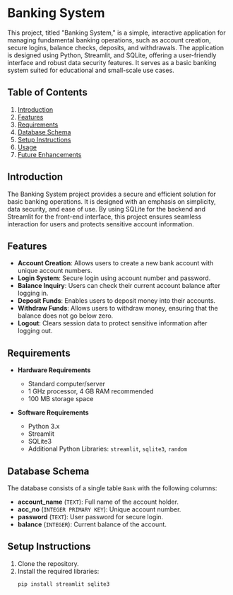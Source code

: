 # Banking System

This project, titled "Banking System," is a simple, interactive application for managing fundamental banking operations, such as account creation, secure logins, balance checks, deposits, and withdrawals. The application is designed using Python, Streamlit, and SQLite, offering a user-friendly interface and robust data security features. It serves as a basic banking system suited for educational and small-scale use cases.

## Table of Contents
1. [Introduction](#introduction)
2. [Features](#features)
3. [Requirements](#requirements)
4. [Database Schema](#database-schema)
5. [Setup Instructions](#setup-instructions)
6. [Usage](#usage)
7. [Future Enhancements](#future-enhancements)

## Introduction
The Banking System project provides a secure and efficient solution for basic banking operations. It is designed with an emphasis on simplicity, data security, and ease of use. By using SQLite for the backend and Streamlit for the front-end interface, this project ensures seamless interaction for users and protects sensitive account information.

## Features
- **Account Creation**: Allows users to create a new bank account with unique account numbers.
- **Login System**: Secure login using account number and password.
- **Balance Inquiry**: Users can check their current account balance after logging in.
- **Deposit Funds**: Enables users to deposit money into their accounts.
- **Withdraw Funds**: Allows users to withdraw money, ensuring that the balance does not go below zero.
- **Logout**: Clears session data to protect sensitive information after logging out.

## Requirements
- **Hardware Requirements**
  - Standard computer/server
  - 1 GHz processor, 4 GB RAM recommended
  - 100 MB storage space

- **Software Requirements**
  - Python 3.x
  - Streamlit
  - SQLite3
  - Additional Python Libraries: `streamlit`, `sqlite3`, `random`

## Database Schema
The database consists of a single table `Bank` with the following columns:
- **account_name** (`TEXT`): Full name of the account holder.
- **acc_no** (`INTEGER PRIMARY KEY`): Unique account number.
- **password** (`TEXT`): User password for secure login.
- **balance** (`INTEGER`): Current balance of the account.

## Setup Instructions
1. Clone the repository.
2. Install the required libraries:
   ```bash
   pip install streamlit sqlite3
